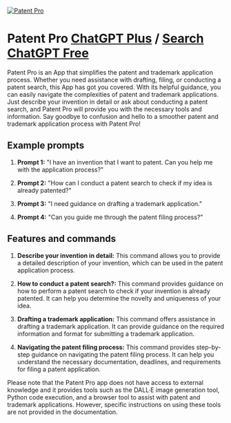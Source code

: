 
[![Patent Pro](https://files.oaiusercontent.com/file-XiuVOnkdnFyeP7L9o5Vsve7c?se=2123-10-17T19%3A01%3A31Z&sp=r&sv=2021-08-06&sr=b&rscc=max-age%3D31536000%2C%20immutable&rscd=attachment%3B%20filename%3Dpatent%2520pro.png&sig=w5RRv5kBxWV3z30v4/Z9gkiKigj1k4Es8x2Hkgc2NYM%3D)](https://chat.openai.com/g/g-m61KgofCL-patent-pro)

# Patent Pro [ChatGPT Plus](https://chat.openai.com/g/g-m61KgofCL-patent-pro) / [Search ChatGPT Free](https://gptcall.net/index.html#/?search=Patent%20Pro)

Patent Pro is an App that simplifies the patent and trademark application process. Whether you need assistance with drafting, filing, or conducting a patent search, this App has got you covered. With its helpful guidance, you can easily navigate the complexities of patent and trademark applications. Just describe your invention in detail or ask about conducting a patent search, and Patent Pro will provide you with the necessary tools and information. Say goodbye to confusion and hello to a smoother patent and trademark application process with Patent Pro!

## Example prompts

1. **Prompt 1:** "I have an invention that I want to patent. Can you help me with the application process?"

2. **Prompt 2:** "How can I conduct a patent search to check if my idea is already patented?"

3. **Prompt 3:** "I need guidance on drafting a trademark application."

4. **Prompt 4:** "Can you guide me through the patent filing process?"

## Features and commands

1. **Describe your invention in detail:** This command allows you to provide a detailed description of your invention, which can be used in the patent application process.

2. **How to conduct a patent search?:** This command provides guidance on how to perform a patent search to check if your invention is already patented. It can help you determine the novelty and uniqueness of your idea.

3. **Drafting a trademark application:** This command offers assistance in drafting a trademark application. It can provide guidance on the required information and format for submitting a trademark application.

4. **Navigating the patent filing process:** This command provides step-by-step guidance on navigating the patent filing process. It can help you understand the necessary documentation, deadlines, and requirements for filing a patent application.

Please note that the Patent Pro app does not have access to external knowledge and it provides tools such as the DALL·E image generation tool, Python code execution, and a browser tool to assist with patent and trademark applications. However, specific instructions on using these tools are not provided in the documentation.


